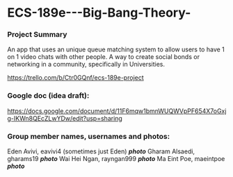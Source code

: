 # ECS-189e---Big-Bang-Theory-
### Project Summary 
An app that uses an unique queue matching system to allow users to have 1 on 1 video chats with other people. A way to create social bonds or networking in a community, specifically in Universities. 


https://trello.com/b/Ctr0GQnf/ecs-189e-project





### Google doc (idea draft):
https://docs.google.com/document/d/11F6mqw1bmnWUQWVpPF654X7oGxjg-IKWn8QEcZLwYDw/edit?usp=sharing


### Group member names, usernames and photos:
Eden Avivi, eavivi4 (sometimes just Eden)
***photo***
Gharam Alsaedi, gharams19
***photo***
Wai Hei Ngan, rayngan999 
***photo***
Ma Eint Poe, maeintpoe
***photo***
